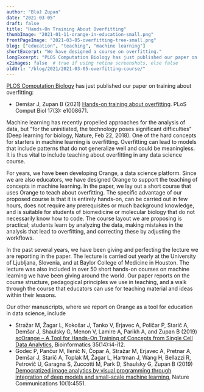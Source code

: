 ```yaml
---
author: "Blaž Zupan"
date: "2021-03-05"
draft: false
title: "Hands-On Training About Overfitting"
thumbImage: "2021-01-11-orange-in-education-small.png"
frontPageImage: "2021-03-05-overfitting-tree-small.png"
blog: ["education", "teaching", "machine learning"]
shortExcerpt: "We have designed a course on overfitting."
longExcerpt: "PLOS Computation Biology has just published our paper on training about overfitting."
x2images: false  # true if using retina screenshots, else false
oldUrl: "/blog/2021/2021-03-05-overfitting-course/"
---
```


[PLOS Computation Biology](https://journals.plos.org/ploscompbiol/) has just published our paper on training about overfitting:

* Demšar J, Zupan B (2021) [Hands-on training about overfitting](https://doi.org/10.1371/journal.pcbi.1008671). PLoS Comput Biol 17(3): e1008671. 

Machine learning has recently propelled approaches for the analysis of data, but "for the uninitiated, the technology poses significant difficulties" (Deep learning for biology, Nature, Feb 22, 2018). One of the hard concepts for starters in machine learning is overfitting. Overfitting can lead to models that include patterns that do not generalize well and could be meaningless. It is thus vital to include teaching about overfitting in any data science course.

<WorkflowScreenshot src="2021-03-05-overfitting-tree.png" />

For years, we have been developing Orange, a data science platform. Since we are also educators, we have designed Orange to support the teaching of concepts in machine learning. In the paper, we lay out a short course that uses Orange to teach about overfitting. The specific advantage of our proposed course is that it is entirely hands-on, can be carried out in few hours, does not require any prerequisites or much background knowledge, and is suitable for students of biomedicine or molecular biology that do not necessarily know how to code. The course layout we are proposing is practical; students learn by analyzing the data, making mistakes in the analysis that lead to overfitting, and correcting these by adjusting the workflows.

In the past several years, we have been giving and perfecting the lecture we are reporting in the paper. The lecture is carried out yearly at the University of Ljubljana, Slovenia, and at Baylor College of Medicine in Houston. The lecture was also included in over 50 short hands-on courses on machine learning we have been giving around the world. Our paper reports on the course structure, pedagogical principles we use in teaching, and a walk through the course that educators can use for teaching material and ideas within their lessons.

Our other manuscripts, where we report on Orange as a tool for education in data science, include

* Stražar M, Žagar L, Kokošar J, Tanko V, Erjavec A, Poličar P, Starič A, Demšar J, Shaulsky G, Menon V, Lamire A, Parikh A, and Zupan B (2019) [scOrange – A Tool for Hands-On Training of Concepts from Single Cell Data Analytics](https://doi.org/10.1093/bioinformatics/btz348), Bioinformatics 35(14):i4-i12.
* Godec P, Pančur M, Ilenič N, Čopar A, Stražar M, Erjavec A, Pretnar A, Demšar J, Starič A, Toplak M, Žagar L, Hartman J, Wang H, Bellazzi R, Petrovič U, Garagna S, Zuccotti M, Park D, Shaulsky G, Zupan B (2019) [Democratized image analytics by visual programming through integration of deep models and small-scale machine learning](https://www.nature.com/articles/s41467-019-12397-x), Nature Communications 10(1):4551.
